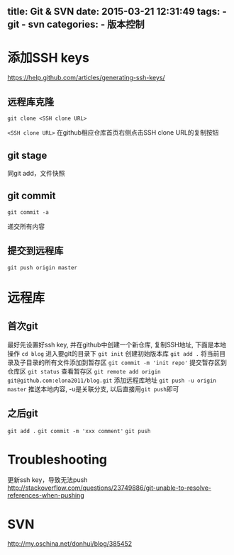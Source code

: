 title: Git & SVN
date: 2015-03-21 12:31:49
tags:
    - git
    - svn
categories:
      - 版本控制
---

# 添加SSH keys
https://help.github.com/articles/generating-ssh-keys/

## 远程库克隆
```
git clone <SSH clone URL>
```
``<SSH clone URL>`` 在github相应仓库首页右侧点击SSH clone URL的复制按钮

## git stage
同git add，文件快照

## git commit
```
git commit -a
```
递交所有内容

## 提交到远程库
```
git push origin master
```

# 远程库
## 首次git
最好先设置好ssh key, 并在github中创建一个新仓库, 复制SSH地址, 下面是本地操作
``cd blog`` 进入要git的目录下
``git init`` 创建初始版本库
``git add .`` 将当前目录及子目录的所有文件添加到暂存区
``git commit -m 'init repo'`` 提交暂存区到仓库区
``git status`` 查看暂存区
``git remote add origin git@github.com:elona2011/blog.git`` 添加远程库地址
``git push -u origin master`` 推送本地内容, -u是关联分支, 以后直接用``git push``即可

## 之后git
``git add .``
``git commit -m 'xxx comment'``
``git push``

# Troubleshooting
更新ssh key，导致无法push
http://stackoverflow.com/questions/23749886/git-unable-to-resolve-references-when-pushing

# SVN
http://my.oschina.net/donhui/blog/385452
